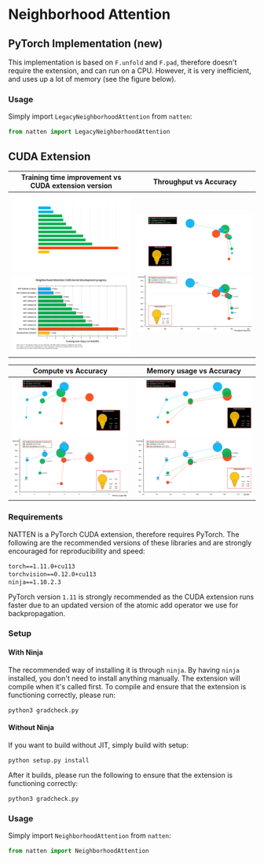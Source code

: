 # Neighborhood Attention

## PyTorch Implementation (new)
This implementation is based on `F.unfold` and `F.pad`, therefore doesn't require the extension, and can run on a CPU.
However, it is very inefficient, and uses up a lot of memory (see the figure below).
### Usage
Simply import `LegacyNeighborhoodAttention` from `natten`:
```python
from natten import LegacyNeighborhoodAttention
```

## CUDA Extension

Training time improvement vs CUDA extension version | Throughput vs Accuracy
:-------------------------:|:-------------------------:
![computeplot_dark](../../assets/kernelplot_dark.png#gh-dark-mode-only) ![computeplot_light](../../assets/kernelplot_light.png#gh-light-mode-only) | ![NAT-Intro](../../assets/throughputplot_dark.png#gh-dark-mode-only) ![NAT-Intro](../../assets/throughputplot_light.png#gh-light-mode-only)


Compute vs Accuracy |  Memory usage vs Accuracy
:-------------------------:|:-------------------------:
![NAT-Intro](../../assets/memoryusage_dark.png#gh-dark-mode-only) ![NAT-Intro](../../assets/memoryusage_light.png#gh-light-mode-only) | ![computeplot_dark](../../assets/computeplot_dark.png#gh-dark-mode-only) ![computeplot_light](../../assets/computeplot_light.png#gh-light-mode-only)


### Requirements
NATTEN is a PyTorch CUDA extension, therefore requires PyTorch. 
The following are the recommended versions of these libraries and are strongly encouraged for reproducibility and speed:
```shell
torch==1.11.0+cu113
torchvision==0.12.0+cu113
ninja==1.10.2.3
```
PyTorch version `1.11` is strongly recommended as the CUDA extension runs faster due to an updated 
version of the atomic add operator we use for backpropagation.

### Setup
#### With Ninja
The recommended way of installing it is through `ninja`. 
By having `ninja` installed, you don't need to install anything manually. 
The extension will compile when it's called first.
To compile and ensure that the extension is functioning correctly, please run:
```
python3 gradcheck.py
```

#### Without Ninja
If you want to build without JIT, simply build with setup:
```shell
python setup.py install
```
After it builds, please run the following to ensure that the extension is functioning correctly:
```
python3 gradcheck.py
```
### Usage
Simply import `NeighborhoodAttention` from `natten`:
```python
from natten import NeighborhoodAttention
```